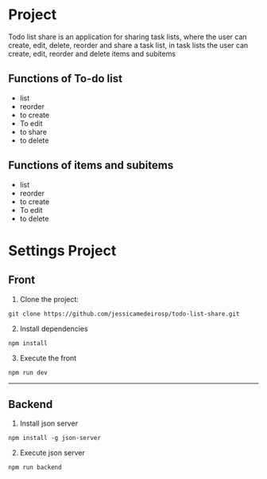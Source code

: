 # Project

Todo list share is an application for sharing task lists, where the user can create, edit, delete, reorder and share a task list, in task lists the user can create, edit, reorder and delete items and subitems

## Functions of To-do list 
- list
- reorder
- to create
- To edit
- to share
- to delete
## Functions of items and subitems
- list
- reorder
- to create
- To edit
- to delete
# Settings Project

## Front 

1. Clone the project:

```
git clone https://github.com/jessicamedeirosp/todo-list-share.git
```

2. Install dependencies
```
npm install
```

3. Execute the front
```
npm run dev
```
---- 
## Backend 

1. Install json server

```
npm install -g json-server
```

2. Execute json server

```
npm run backend
```


